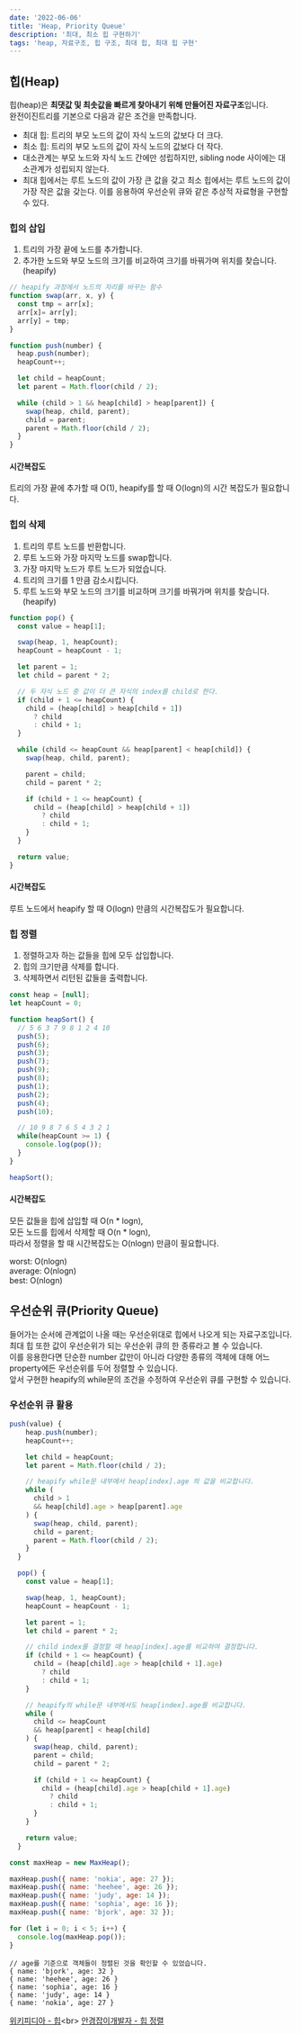 ```yaml
---
date: '2022-06-06'
title: 'Heap, Priority Queue'
description: '최대, 최소 힙 구현하기'
tags: 'heap, 자료구조, 힙 구조, 최대 힙, 최대 힙 구현'
---
```

## 힙(Heap)
힙(heap)은 **최댓값 및 최솟값을 빠르게 찾아내기 위해 만들어진 자료구조**입니다.<br>
완전이진트리를 기본으로 다음과 같은 조건을 만족합니다.<br>
- 최대 힙: 트리의 부모 노드의 값이 자식 노드의 값보다 더 크다.
- 최소 힙: 트리의 부모 노드의 값이 자식 노드의 값보다 더 작다.
- 대소관계는 부모 노드와 자식 노드 간에만 성립하지만, sibling node 사이에는 대소관계가 성립되지 않는다.
- 최대 힙에서는 루트 노드의 값이 가장 큰 값을 갖고 최소 힙에서는 루트 노드의 값이 가장 작은 값을 갖는다. 이를 응용하여 우선순위 큐와 같은 추상적 자료형을 구현할 수 있다.

### 힙의 삽입
1. 트리의 가장 끝에 노드를 추가합니다.
2. 추가한 노드와 부모 노드의 크기를 비교하여 크기를 바꿔가며 위치를 찾습니다.(heapify)

```javascript
// heapify 과정에서 노드의 자리를 바꾸는 함수
function swap(arr, x, y) {
  const tmp = arr[x];
  arr[x]= arr[y];
  arr[y] = tmp;
}
```

```javascript
function push(number) {
  heap.push(number);
  heapCount++;

  let child = heapCount;
  let parent = Math.floor(child / 2);

  while (child > 1 && heap[child] > heap[parent]) {
    swap(heap, child, parent);
    child = parent;
    parent = Math.floor(child / 2);
  }
}
```
#### 시간복잡도
트리의 가장 끝에 추가할 때 O(1),
heapify를 할 때 O(logn)의 시간 복잡도가 필요합니다.

### 힙의 삭제
1. 트리의 루트 노드를 반환합니다.
2. 루트 노드와 가장 마지막 노드를 swap합니다.
3. 가장 마지막 노드가 루트 노드가 되었습니다.
4. 트리의 크기를 1 만큼 감소시킵니다.
5. 루트 노드와 부모 노드의 크기를 비교하며 크기를 바꿔가며 위치를 찾습니다.(heapify)

```javascript
function pop() {
  const value = heap[1];

  swap(heap, 1, heapCount);
  heapCount = heapCount - 1;

  let parent = 1;
  let child = parent * 2;

  // 두 자식 노드 중 값이 더 큰 자식의 index를 child로 한다.
  if (child + 1 <= heapCount) {
    child = (heap[child] > heap[child + 1])
      ? child
      : child + 1;
  }

  while (child <= heapCount && heap[parent] < heap[child]) {
    swap(heap, child, parent);

    parent = child;
    child = parent * 2;

    if (child + 1 <= heapCount) {
      child = (heap[child] > heap[child + 1])
        ? child
        : child + 1;
    }
  }

  return value;
}
```

#### 시간복잡도
루트 노드에서 heapify 할 때 O(logn) 만큼의 시간복잡도가 필요합니다.

### 힙 정렬
1. 정렬하고자 하는 값들을 힙에 모두 삽입합니다.
2. 힙의 크기만큼 삭제를 합니다.
3. 삭제하면서 리턴된 값들을 출력합니다.

```javascript
const heap = [null];
let heapCount = 0;

function heapSort() {
  // 5 6 3 7 9 8 1 2 4 10
  push(5);
  push(6);
  push(3);
  push(7);
  push(9);
  push(8);
  push(1);
  push(2);
  push(4);
  push(10);

  // 10 9 8 7 6 5 4 3 2 1
  while(heapCount >= 1) {
    console.log(pop());
  }
}

heapSort();
```

#### 시간복잡도
모든 값들을 힙에 삽입할 때 O(n * logn),<br>
모든 노드를 힙에서 삭제할 때 O(n * logn),<br>
따라서 정렬을 할 때 시간복잡도는 O(nlogn) 만큼이 필요합니다.

worst: O(nlogn)<br>
average: O(nlogn)<br>
best: O(nlogn)<br>

## 우선순위 큐(Priority Queue)
들어가는 순서에 관계없이 나올 때는 우선순위대로 힙에서 나오게 되는 자료구조입니다.<br>
최대 힙 또한 값이 우선순위가 되는 우선순위 큐의 한 종류라고 볼 수 있습니다.<br>
이를 응용한다면 단순한 number 값만이 아니라 다양한 종류의 객체에 대해 어느 property에든 우선순위를 두어 정렬할 수 있습니다.<br>
앞서 구현한 heapify의 while문의 조건을 수정하여 우선순위 큐를 구현할 수 있습니다.<br>

### 우선순위 큐 활용

```javascript
push(value) {
    heap.push(number);
    heapCount++;

    let child = heapCount;
    let parent = Math.floor(child / 2);

    // heapify while문 내부에서 heap[index].age 의 값을 비교합니다.
    while (
      child > 1
      && heap[child].age > heap[parent].age
    ) {
      swap(heap, child, parent);
      child = parent;
      parent = Math.floor(child / 2);
    }
  }

  pop() {
    const value = heap[1];

    swap(heap, 1, heapCount);
    heapCount = heapCount - 1;

    let parent = 1;
    let child = parent * 2;

    // child index를 결정할 때 heap[index].age를 비교하여 결정합니다.
    if (child + 1 <= heapCount) {
      child = (heap[child].age > heap[child + 1].age)
        ? child
        : child + 1;
    }

    // heapify의 while문 내부에서도 heap[index].age를 비교합니다.
    while (
      child <= heapCount
      && heap[parent] < heap[child]
    ) {
      swap(heap, child, parent);
      parent = child;
      child = parent * 2;

      if (child + 1 <= heapCount) {
        child = (heap[child].age > heap[child + 1].age)
          ? child
          : child + 1;
      }
    }

    return value;
  }

const maxHeap = new MaxHeap();

maxHeap.push({ name: 'nokia', age: 27 });
maxHeap.push({ name: 'heehee', age: 26 });
maxHeap.push({ name: 'judy', age: 14 });
maxHeap.push({ name: 'sophia', age: 16 });
maxHeap.push({ name: 'bjork', age: 32 });

for (let i = 0; i < 5; i++) {
  console.log(maxHeap.pop());
}
```

```shell
// age를 기준으로 객체들이 정렬된 것을 확인할 수 있었습니다.
{ name: 'bjork', age: 32 }
{ name: 'heehee', age: 26 }
{ name: 'sophia', age: 16 }
{ name: 'judy', age: 14 }
{ name: 'nokia', age: 27 }
```

[위키피디아 - 힙](https://ko.wikipedia.org/wiki/%ED%9E%99_(%EC%9E%90%EB%A3%8C_%EA%B5%AC%EC%A1%B0))<br>
[안경잡이개발자 - 힙 정렬](https://m.blog.naver.com/ndb796/221228342808)<br>
